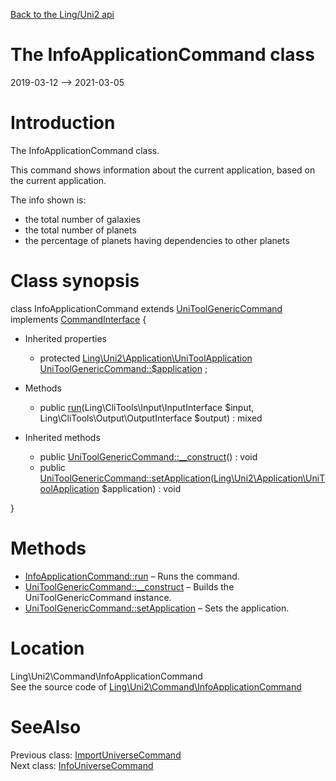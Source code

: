 [Back to the Ling/Uni2 api](https://github.com/lingtalfi/Uni2/blob/master/doc/api/Ling/Uni2.md)



The InfoApplicationCommand class
================
2019-03-12 --> 2021-03-05






Introduction
============

The InfoApplicationCommand class.

This command shows information about the current application, based on the current application.

The info shown is:

- the total number of galaxies
- the total number of planets
- the percentage of planets having dependencies to other planets



Class synopsis
==============


class <span class="pl-k">InfoApplicationCommand</span> extends [UniToolGenericCommand](https://github.com/lingtalfi/Uni2/blob/master/doc/api/Ling/Uni2/Command/UniToolGenericCommand.md) implements [CommandInterface](https://github.com/lingtalfi/CliTools/blob/master/doc/api/Ling/CliTools/Command/CommandInterface.md) {

- Inherited properties
    - protected [Ling\Uni2\Application\UniToolApplication](https://github.com/lingtalfi/Uni2/blob/master/doc/api/Ling/Uni2/Application/UniToolApplication.md) [UniToolGenericCommand::$application](#property-application) ;

- Methods
    - public [run](https://github.com/lingtalfi/Uni2/blob/master/doc/api/Ling/Uni2/Command/InfoApplicationCommand/run.md)(Ling\CliTools\Input\InputInterface $input, Ling\CliTools\Output\OutputInterface $output) : mixed

- Inherited methods
    - public [UniToolGenericCommand::__construct](https://github.com/lingtalfi/Uni2/blob/master/doc/api/Ling/Uni2/Command/UniToolGenericCommand/__construct.md)() : void
    - public [UniToolGenericCommand::setApplication](https://github.com/lingtalfi/Uni2/blob/master/doc/api/Ling/Uni2/Command/UniToolGenericCommand/setApplication.md)([Ling\Uni2\Application\UniToolApplication](https://github.com/lingtalfi/Uni2/blob/master/doc/api/Ling/Uni2/Application/UniToolApplication.md) $application) : void

}






Methods
==============

- [InfoApplicationCommand::run](https://github.com/lingtalfi/Uni2/blob/master/doc/api/Ling/Uni2/Command/InfoApplicationCommand/run.md) &ndash; Runs the command.
- [UniToolGenericCommand::__construct](https://github.com/lingtalfi/Uni2/blob/master/doc/api/Ling/Uni2/Command/UniToolGenericCommand/__construct.md) &ndash; Builds the UniToolGenericCommand instance.
- [UniToolGenericCommand::setApplication](https://github.com/lingtalfi/Uni2/blob/master/doc/api/Ling/Uni2/Command/UniToolGenericCommand/setApplication.md) &ndash; Sets the application.





Location
=============
Ling\Uni2\Command\InfoApplicationCommand<br>
See the source code of [Ling\Uni2\Command\InfoApplicationCommand](https://github.com/lingtalfi/Uni2/blob/master/Command/InfoApplicationCommand.php)



SeeAlso
==============
Previous class: [ImportUniverseCommand](https://github.com/lingtalfi/Uni2/blob/master/doc/api/Ling/Uni2/Command/ImportUniverseCommand.md)<br>Next class: [InfoUniverseCommand](https://github.com/lingtalfi/Uni2/blob/master/doc/api/Ling/Uni2/Command/InfoUniverseCommand.md)<br>
